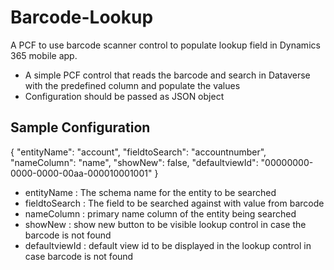 # Barcode-Lookup

A PCF to use barcode scanner control to populate lookup field in Dynamics 365 mobile app.

- A simple PCF control that reads the barcode and search in Dataverse with the predefined column and populate the values
- Configuration should be passed as JSON object

## Sample Configuration

{
"entityName": "account",
"fieldtoSearch": "accountnumber",
"nameColumn": "name",
"showNew": false,
"defaultviewId": "00000000-0000-0000-00aa-000010001001"
}

- entityName : The schema name for the entity to be searched
- fieldtoSearch : The field to be searched against with value from barcode
- nameColumn : primary name column of the entity being searched
- showNew : show new button to be visible lookup control in case the barcode is not found
- defaultviewId : default view id to be displayed in the lookup control in case barcode is not found


